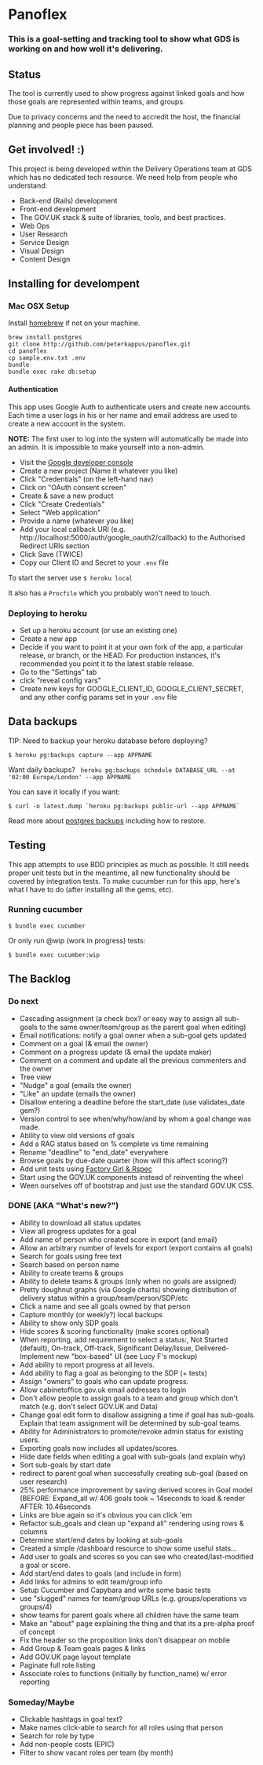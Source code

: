 # Panoflex

### This is a goal-setting and tracking tool to show what GDS is working on and how well it's delivering.

## Status

The tool is currently used to show progress against linked goals and how those goals are represented within teams, and groups.

Due to privacy concerns and the need to accredit the host, the financial planning and people piece has been paused.

## Get involved! :)

This project is being developed within the Delivery Operations team at GDS which has no dedicated tech resource. We need help from people who understand:
- Back-end (Rails) development
- Front-end development
- The GOV.UK stack & suite of libraries, tools, and best practices.
- Web Ops
- User Research
- Service Design
- Visual Design
- Content Design


## Installing for develompent

### Mac OSX Setup

Install [homebrew](http://brew.sh) if not on your machine.
```
brew install postgres
git clone http://github.com/peterkappus/panoflex.git
cd panoflex
cp sample.env.txt .env
bundle
bundle exec rake db:setup

```
#### Authentication
This app uses Google Auth to authenticate users and create new accounts. Each time a user logs in his or her name and email address are used to create a new account in the system.

**NOTE:** The first user to log into the system will automatically be made into an admin. It is impossible to make yourself into a non-admin.

- Visit the [Google developer console](https://console.developers.google.com)
- Create a new project (Name it whatever you like)
- Click "Credentials" (on the left-hand nav)
- Click on "OAuth consent screen"
- Create & save a new product
- Click "Create Credentials"
- Select "Web application"
- Provide a name (whatever you like)
- Add your local callback URI (e.g. http://localhost:5000/auth/google_oauth2/callback) to the Authorised Redirect URIs section
- Click Save (TWICE)
- Copy our Client ID and Secret to your `.env` file

To start the server use
`$ heroku local`

It also has a `Procfile` which you probably won't need to touch.


### Deploying to heroku

 - Set up a heroku account (or use an existing one)
 - Create a new app
 - Decide if you want to point it at your own fork of the app, a particular release, or branch, or the HEAD. For production instances, it's recommended you point it to the latest stable release.
 - Go to the "Settings" tab
 - click "reveal config vars"
 - Create new keys for GOOGLE_CLIENT_ID, GOOGLE_CLIENT_SECRET, and any other config params set in your `.env` file


## Data backups
 TIP: Need to backup your heroku database before deploying?

 ```
 $ heroku pg:backups capture --app APPNAME
 ```

 Want daily backups?
 ` heroku pg:backups schedule DATABASE_URL --at '02:00 Europe/London' --app APPNAME`

 You can save it locally if you want:

 ```
 $ curl -o latest.dump `heroku pg:backups public-url --app APPNAME`
 ```

  Read more about [postgres backups](https://devcenter.heroku.com/articles/heroku-postgres-backups)  including how to restore.

## Testing

This app attempts to use BDD principles as much as possible. It still needs proper unit tests but in the meantime, all new functionality should be covered by integration tests. To make cucumber run for this app, here's what I have to do (after installing all the gems, etc).

### Running cucumber
`$ bundle exec cucumber`

Or only run @wip (work in progress) tests:

`$ bundle exec cucumber:wip`


## The Backlog

### Do next
- Cascading assignment (a check box? or easy way to assign all sub-goals to the same owner/team/group as the parent goal when editing)
- Email notifications: notify a goal owner when a sub-goal gets updated
- Comment on a goal (& email the owner)
- Comment on a progress update (& email the update maker)
- Comment on a comment and update all the previous commenters and the owner
- Tree view
- "Nudge" a goal (emails the owner)
- "Like" an update (emails the owner)
- Disallow entering a deadline before the start_date (use validates_date gem?)
- Version control to see when/why/how/and by whom a goal change was made.
- Ability to view old versions of goals
- Add a RAG status based on % complete vs time remaining
- Rename "deadline" to "end_date" everywhere
- Browse goals by due-date quarter (how will this affect scoring?)
- Add unit tests using [Factory Girl & Rspec](https://semaphoreci.com/community/tutorials/setting-up-the-bdd-stack-on-a-new-rails-4-application)
- Start using the GOV.UK components instead of reinventing the wheel
- Ween ourselves off of bootstrap and just use the standard GOV.UK CSS.

### DONE (AKA "What's new?")
- Ability to download all status updates
- View all progress updates for a goal
- Add name of person who created score in export (and email)
- Allow an arbitrary number of levels for export (export contains all goals)
- Search for goals using free text
- Search based on person name
- Ability to create teams & groups
- Ability to delete teams & groups (only when no goals are assigned)
- Pretty doughnut graphs (via Google charts) showing distribution of delivery status within a group/team/person/SDP/etc
- Click a name and see all goals owned by that person
- Capture monthly (or weekly?) local backups
- Ability to show only SDP goals
- Hide scores & scoring functionality (make scores optional)
- When reporting, add requirement to select a status:, Not Started (default), On-track, Off-track, Significant Delay/Issue, Delivered- Implement new "box-based" UI (see Lucy F's mockup)
- Add ability to report progress at all levels.
- Add ability to flag a goal as belonging to the SDP (+ tests)
- Assign "owners" to goals who can update progress.
- Allow cabinetoffice.gov.uk email addresses to login
- Don't allow people to assign goals to a team and group which don't match (e.g. don't select GOV.UK and Data)
- Change goal edit form to disallow assigning a time if goal has sub-goals. Explain that team assignment will be determined by sub-goal teams.
- Ability for Administrators to promote/revoke admin status for existing users.
- Exporting goals now includes all updates/scores.
- Hide date fields when editing a goal with sub-goals (and explain why)
- Sort sub-goals by start date
- redirect to parent goal when successfully creating sub-goal (based on user research)
- 25% performance improvement by saving derived scores in Goal model (BEFORE: Expand_all w/ 406 goals took ~ 14seconds to load & render AFTER: 10.46seconds
- Links are blue again so it's obvious you can click 'em
- Refactor sub_goals and clean up "expand all" rendering using rows & columns
- Determine start/end dates by looking at sub-goals
- Created a simple /dashboard resource to show some useful stats...
- Add user to goals and scores so you can see who created/last-modified a goal or score.
- Add start/end dates to goals (and include in form)
- Add links for admins to edit team/group info
- Setup Cucumber and Capybara and write some basic tests
- use "slugged" names for team/group URLs (e.g. groups/operations vs groups/4)
- show teams for parent goals where all children have the same team
- Make an "about" page explaining the thing and that its a pre-alpha proof of concept
- Fix the header so the proposition links don't disappear on mobile
- Add Group & Team goals pages & links
- Add GOV.UK page layout template
- Paginate full role listing
- Associate roles to functions (initially by function_name) w/ error reporting

### Someday/Maybe
- Clickable hashtags in goal text?
- Make names click-able to search for all roles using that person
- Search for role by type
- Add non-people costs (EPIC)
- Filter to show vacant roles per team (by month)
